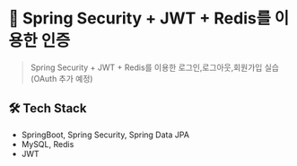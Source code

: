 # 🔑 Spring Security + JWT + Redis를 이용한 인증
> Spring Security + JWT + Redis를 이용한 로그인,로그아웃,회원가입 실습 (OAuth 추가 예정)

## 🛠️ Tech Stack
- SpringBoot, Spring Security, Spring Data JPA
- MySQL, Redis
- JWT
